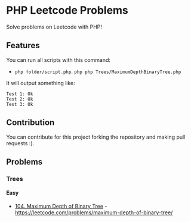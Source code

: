 # PHP Leetcode Problems
Solve problems on Leetcode with PHP!

## Features
You can run all scripts with this command:
- ```php folder/script.php```. ```php php Trees/MaximumDepthBinaryTree.php```

It will output something like:

```
Test 1: Ok
Test 2: Ok
Test 3: Ok
```

## Contribution
You can contribute for this project forking the repository and making pull requests :).

## Problems
### Trees
#### Easy
- [104. Maximum Depth of Binary Tree](Trees/MaximumDepthBinaryTree.php) - https://leetcode.com/problems/maximum-depth-of-binary-tree/